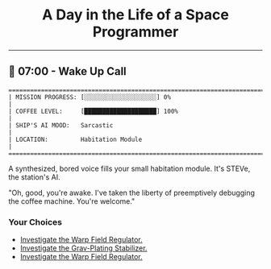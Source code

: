 <h1 align="center">A Day in the Life of a Space Programmer</h1>

---

<h2 id="node-1">🚀 07:00 - Wake Up Call</h2>

```
========================================================================
| MISSION PROGRESS: [░░░░░░░░░░░░░░░░░░░░] 0%                                  |
| COFFEE LEVEL:     [████████████████████] 100%                                |
| SHIP'S AI MOOD:   Sarcastic                                                  |
| LOCATION:         Habitation Module                                          |
========================================================================
```

A synthesized, bored voice fills your small habitation module. It's STEVe, the station's AI.

"Oh, good, you're awake. I've taken the liberty of preemptively debugging the coffee machine. You're welcome."



### Your Choices

*   [Investigate the Warp Field Regulator.](./README-0002.md)
*   [Investigate the Grav-Plating Stabilizer.](./README-0003.md)
*   [Investigate the Warp Field Regulator.](./README-0005.md)
